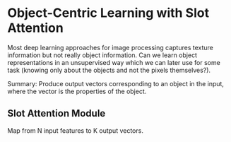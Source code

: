# Object-Centric Learning with Slot Attention

Most deep learning approaches for image processing captures texture information but not really
object information. Can we learn object representations in an unsupervised way which we can later
use for some task (knowing only about the objects and not the pixels themselves?).

Summary: Produce output vectors corresponding to an object in the input, where the vector is the properties of the object.

## Slot Attention Module

Map from N input features to K output vectors.
